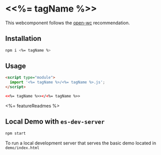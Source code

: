 # \<<%= tagName %>>

This webcomponent follows the [open-wc](https://github.com/open-wc/open-wc) recommendation.

## Installation
```bash
npm i <%= tagName %>
```

## Usage
```html
<script type="module">
  import '<%= tagName %>/<%= tagName %>.js';
</script>

<<%= tagName %>></<%= tagName %>>
```

<%= featureReadmes %>

## Local Demo with `es-dev-server`
```bash
npm start
```
To run a local development server that serves the basic demo located in `demo/index.html`
